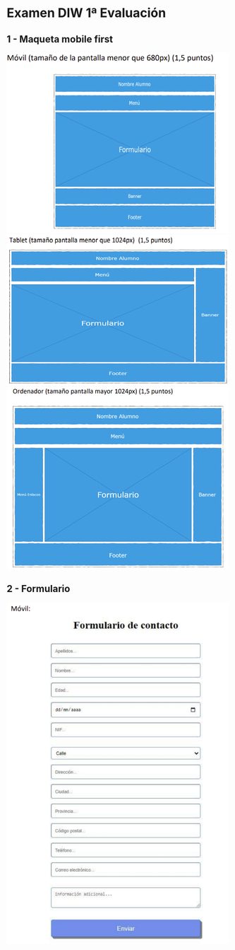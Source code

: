 # Examen DIW 1ª Evaluación

## 1 - Maqueta mobile first

![Alt text](/img/image.png)
![Alt text](/img/image-1.png)
![Alt text](/img/image2.png)

## 2 - Formulario

![Alt text](image.png)
